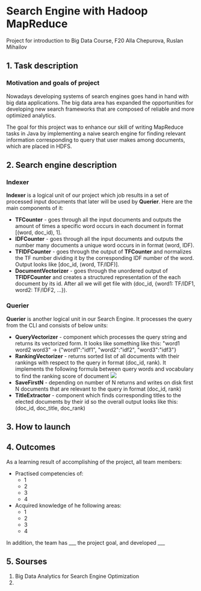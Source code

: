 # Search Engine with Hadoop MapReduce
Project for introduction to Big Data Course, F20 
Alla Chepurova, Ruslan Mihailov

## 1. Task description 
### Motivation and goals of project
Nowadays developing systems of search engines goes hand in hand with big data applications. The big data area has expanded the opportunities for developing new search frameworks that are composed of reliable and more optimized analytics.

The goal for this project was to enhance our skill of writing MapReduce tasks in Java by implementing a naive search engine for finding relevant information corresponding to query that user makes among documents, which are placed in HDFS.
## 2. Search engine description
### Indexer
**Indexer** is a logical unit of our project which job results in a set of processed input documents that later will be used by **Querier**. Here are the main components of it:

* **TFCounter** - goes through all the input documents and outputs the amount of times a specific word occurs in each document in format [(word, doc_id), 1].
*  **IDFCounter** - goes through all the input documents and outputs the number many documents a unique word occurs in in format (word, IDF).
*  **TFIDFCounter** - goes through the output of **TFCounter** and normalizes the TF number dividing it by the corresponding IDF number of the word. Output looks like [doc_id, (word, TF/IDF)].
*   **DocumentVectorizer** - goes through the unordered output of **TFIDFCounter** and creates a structured representation of the each document by its id. After all we will get file with (doc_id, {word1: TF/IDF1, word2: TF/IDF2, ...}).

### Querier
**Querier** is another logical unit in our Search Engine. It processes the query from the CLI and consists of below units:
* **QueryVectorizer** - component which processes the query string and returns its vectorized form. It looks like something like this: "word1 word2 word3" -> {"word1":"idf1", "word2":"idf2", "word3":"idf3"}
* **RankingVectorizer** - returns sorted list of all documents with their rankings with respect to the query in format (doc_id, rank). It implements the following formula between query words and vocabulary to find the ranking score of document
![](https://i.imgur.com/eVv72dw.png)
* **SaveFirstN** - depending on number of N returns and writes on disk first N documents that are relevant to the query in format (doc_id, rank)
* **TitleExtractor** - component which finds corresponding titles to the elected documents by their id so the overall output looks like this: (doc_id, doc_title, doc_rank)

## 3. How to launch

## 4. Outcomes

As a learning result of accomplishing of the project, all team members:
* Practised competencies of:
    * 1
    * 2
    * 3
    * 4
* Acquired knowledge of he following areas:
    * 1
    * 2
    * 3
    * 4

In addition, the team has ___ the project goal, and developed ___

## 5. Sourses
1. Big Data Analytics for Search Engine Optimization
2. 